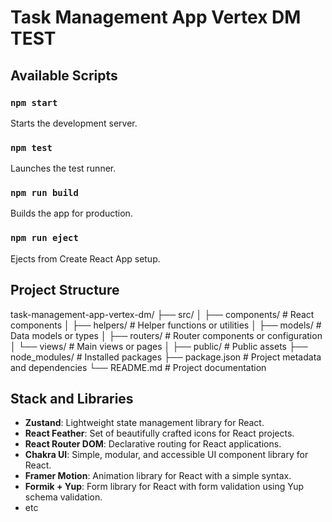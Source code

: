 # Task Management App Vertex DM TEST

## Available Scripts

### `npm start`

Starts the development server.

### `npm test`

Launches the test runner.

### `npm run build`

Builds the app for production.

### `npm run eject`

Ejects from Create React App setup.

## Project Structure

task-management-app-vertex-dm/
├── src/
│ ├── components/ # React components
│ ├── helpers/ # Helper functions or utilities
│ ├── models/ # Data models or types
│ ├── routers/ # Router components or configuration
│ └── views/ # Main views or pages
│
├── public/ # Public assets
├── node_modules/ # Installed packages
├── package.json # Project metadata and dependencies
└── README.md # Project documentation

## Stack and Libraries

- **Zustand**: Lightweight state management library for React.
- **React Feather**: Set of beautifully crafted icons for React projects.
- **React Router DOM**: Declarative routing for React applications.
- **Chakra UI**: Simple, modular, and accessible UI component library for React.
- **Framer Motion**: Animation library for React with a simple syntax.
- **Formik + Yup**: Form library for React with form validation using Yup schema validation.
- etc
